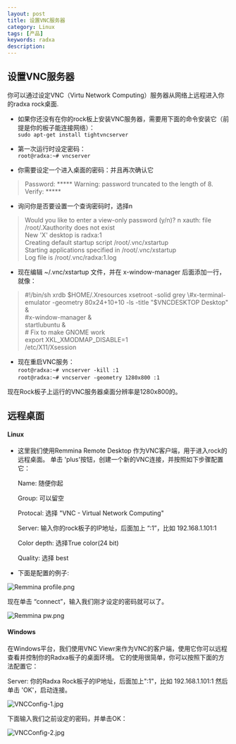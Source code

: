 ```yaml
---
layout: post
title: 设置VNC服务器 
category: Linux
tags: [产品]
keywords: radxa
description: 
---
```


## 设置VNC服务器 

你可以通过设定VNC（Virtu Network Computing）服务器从网络上远程进入你的radxa rock桌面.  

* 如果你还没有在你的rock板上安装VNC服务器，需要用下面的命令安装它（前提是你的板子能连接网络）：  
	`sudo apt-get install tightvncserver`  

* 第一次运行时设定密码：  
	`root@radxa:~# vncserver`  

* 你需要设定一个进入桌面的密码：并且再次确认它  

> Password: *****
  Warning: password truncated to the length of 8.                                 
  Verify: *****    

* 询问你是否要设置一个查询密码时，选择n  

> Would you like to enter a view-only password (y/n)? n 
  xauth:  file /root/.Xauthority does not exist                                   
  New 'X' desktop is radxa:1       
  Creating default startup script /root/.vnc/xstartup                             
  Starting applications specified in /root/.vnc/xstartup                          
  Log file is /root/.vnc/radxa:1.log  

* 现在编辑 ~/.vnc/xstartup 文件，并在 x-window-manager 后面添加一行，就像：  

> \#!/bin/sh 
  xrdb $HOME/.Xresources  
  xsetroot -solid grey  
  \#x-terminal-emulator -geometry 80x24+10+10 -ls -title "$VNCDESKTOP Desktop" &  
  \#x-window-manager &  
  startlubuntu &  
  \# Fix to make GNOME work  
  export XKL_XMODMAP_DISABLE=1  
  /etc/X11/Xsession  

* 现在重启VNC服务：  
	`root@radxa:~# vncserver -kill :1`  
	`root@radxa:~# vncserver -geometry 1280x800 :1`  

现在Rock板子上运行的VNC服务器桌面分辨率是1280x800的。  

## 远程桌面

#### Linux  

* 这里我们使用Remmina Remote Desktop 作为VNC客户端，用于进入rock的远程桌面。 单击 'plus'按钮，创建一个新的VNC连接，并按照如下步骤配置它：  

	Name: 随便你起  

	Group: 可以留空  
 
	Protocal: 选择 "VNC - Virtual Network Computing"  

	Server: 输入你的rock板子的IP地址，后面加上 “:1”，比如 192.168.1.101:1  

	Color depth: 选择True color(24 bit)  

	Quality: 选择 best  

* 下面是配置的例子:  
  
![Remmina profile.png](http://radxa.com/mw/images/8/8b/Remmina_profile.png)    

现在单击 “connect”，输入我们刚才设定的密码就可以了。  

![Remmina pw.png](http://radxa.com/mw/images/4/47/Remmina_pw.png)  

#### Windows  

在Windows平台，我们使用VNC Viewr来作为VNC的客户端，使用它你可以远程查看并控制你的Radxa板子的桌面环境。 它的使用很简单，你可以按照下面的方法配置它：  

Server: 你的Radxa Rock板子的IP地址，后面加上":1"，比如 192.168.1.101:1 然后单击 'OK'，启动连接。 

![VNCConfig-1.jpg](http://radxa.com/mw/images/9/94/VNCConfig-1.jpg)  

下面输入我们之前设定的密码，并单击OK：  

![VNCConfig-2.jpg](http://radxa.com/mw/images/f/fd/VNCConfig-2.jpg)  
